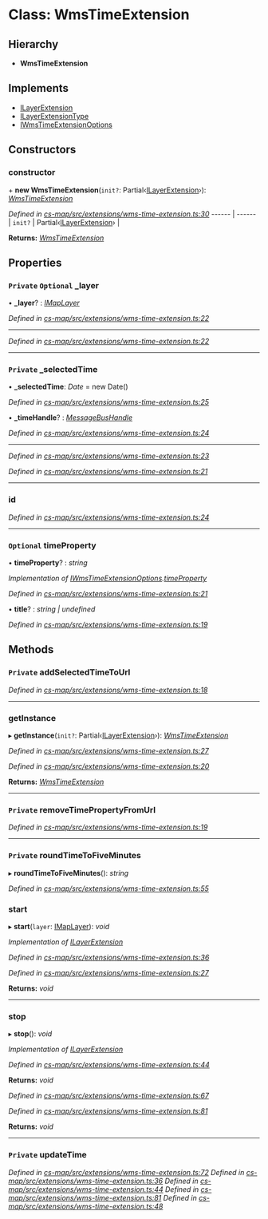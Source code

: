 # Class: WmsTimeExtension

## Hierarchy

* **WmsTimeExtension**

## Implements

* [ILayerExtension](../interfaces/_cs_map_src_classes_ilayer_extension_.ilayerextension.md)
* [ILayerExtensionType](../interfaces/_cs_map_src_classes_ilayer_extension_.ilayerextensiontype.md)
* [IWmsTimeExtensionOptions](../interfaces/_cs_map_src_extensions_wms_time_extension_.iwmstimeextensionoptions.md)

## Constructors

###  constructor

\+ **new WmsTimeExtension**(`init?`: Partial‹[ILayerExtension](../interfaces/_cs_map_src_classes_ilayer_extension_.ilayerextension.md)›): *[WmsTimeExtension](_cs_map_src_extensions_wms_time_extension_.wmstimeextension.md)*

*Defined in [cs-map/src/extensions/wms-time-extension.ts:30](https://github.com/TNOCS/csnext/blob/99cbd46d/packages/cs-map/src/extensions/wms-time-extension.ts#L30)*
------ | ------ |
`init?` | Partial‹[ILayerExtension](../interfaces/_cs_map_src_classes_ilayer_extension_.ilayerextension.md)› |

**Returns:** *[WmsTimeExtension](_cs_map_src_extensions_wms_time_extension_.wmstimeextension.md)*

## Properties

### `Private` `Optional` _layer

• **_layer**? : *[IMapLayer](../interfaces/_cs_map_src_classes_imap_layer_.imaplayer.md)*

*Defined in [cs-map/src/extensions/wms-time-extension.ts:22](https://github.com/TNOCS/csnext/blob/99cbd46d/packages/cs-map/src/extensions/wms-time-extension.ts#L22)*

___

*Defined in [cs-map/src/extensions/wms-time-extension.ts:22](https://github.com/TNOCS/csnext/blob/99cbd46d/packages/cs-map/src/extensions/wms-time-extension.ts#L22)*

___

### `Private` _selectedTime

• **_selectedTime**: *Date* =  new Date()

*Defined in [cs-map/src/extensions/wms-time-extension.ts:25](https://github.com/TNOCS/csnext/blob/99cbd46d/packages/cs-map/src/extensions/wms-time-extension.ts#L25)*

• **_timeHandle**? : *[MessageBusHandle](_cs_core_src_utils_message_bus_message_bus_handle_.messagebushandle.md)*

*Defined in [cs-map/src/extensions/wms-time-extension.ts:24](https://github.com/TNOCS/csnext/blob/99cbd46d/packages/cs-map/src/extensions/wms-time-extension.ts#L24)*

___

*Defined in [cs-map/src/extensions/wms-time-extension.ts:23](https://github.com/TNOCS/csnext/blob/99cbd46d/packages/cs-map/src/extensions/wms-time-extension.ts#L23)*

*Defined in [cs-map/src/extensions/wms-time-extension.ts:21](https://github.com/TNOCS/csnext/blob/99cbd46d/packages/cs-map/src/extensions/wms-time-extension.ts#L21)*

___

###  id

*Defined in [cs-map/src/extensions/wms-time-extension.ts:24](https://github.com/TNOCS/csnext/blob/99cbd46d/packages/cs-map/src/extensions/wms-time-extension.ts#L24)*

___

### `Optional` timeProperty

• **timeProperty**? : *string*

*Implementation of [IWmsTimeExtensionOptions](../interfaces/_cs_map_src_extensions_wms_time_extension_.iwmstimeextensionoptions.md).[timeProperty](../interfaces/_cs_map_src_extensions_wms_time_extension_.iwmstimeextensionoptions.md#optional-timeproperty)*

*Defined in [cs-map/src/extensions/wms-time-extension.ts:21](https://github.com/TNOCS/csnext/blob/99cbd46d/packages/cs-map/src/extensions/wms-time-extension.ts#L21)*

• **title**? : *string | undefined*

*Defined in [cs-map/src/extensions/wms-time-extension.ts:19](https://github.com/TNOCS/csnext/blob/99cbd46d/packages/cs-map/src/extensions/wms-time-extension.ts#L19)*

## Methods

### `Private` addSelectedTimeToUrl

*Defined in [cs-map/src/extensions/wms-time-extension.ts:18](https://github.com/TNOCS/csnext/blob/99cbd46d/packages/cs-map/src/extensions/wms-time-extension.ts#L18)*

___

###  getInstance

▸ **getInstance**(`init?`: Partial‹[ILayerExtension](../interfaces/_cs_map_src_classes_ilayer_extension_.ilayerextension.md)›): *[WmsTimeExtension](_cs_map_src_extensions_wms_time_extension_.wmstimeextension.md)*

*Defined in [cs-map/src/extensions/wms-time-extension.ts:27](https://github.com/TNOCS/csnext/blob/99cbd46d/packages/cs-map/src/extensions/wms-time-extension.ts#L27)*

*Defined in [cs-map/src/extensions/wms-time-extension.ts:20](https://github.com/TNOCS/csnext/blob/99cbd46d/packages/cs-map/src/extensions/wms-time-extension.ts#L20)*

**Returns:** *[WmsTimeExtension](_cs_map_src_extensions_wms_time_extension_.wmstimeextension.md)*

___

### `Private` removeTimePropertyFromUrl

*Defined in [cs-map/src/extensions/wms-time-extension.ts:19](https://github.com/TNOCS/csnext/blob/99cbd46d/packages/cs-map/src/extensions/wms-time-extension.ts#L19)*

___

### `Private` roundTimeToFiveMinutes

▸ **roundTimeToFiveMinutes**(): *string*

*Defined in [cs-map/src/extensions/wms-time-extension.ts:55](https://github.com/TNOCS/csnext/blob/99cbd46d/packages/cs-map/src/extensions/wms-time-extension.ts#L55)*

###  start

▸ **start**(`layer`: [IMapLayer](../interfaces/_cs_map_src_classes_imap_layer_.imaplayer.md)): *void*

*Implementation of [ILayerExtension](../interfaces/_cs_map_src_classes_ilayer_extension_.ilayerextension.md)*

*Defined in [cs-map/src/extensions/wms-time-extension.ts:36](https://github.com/TNOCS/csnext/blob/99cbd46d/packages/cs-map/src/extensions/wms-time-extension.ts#L36)*

*Defined in [cs-map/src/extensions/wms-time-extension.ts:27](https://github.com/TNOCS/csnext/blob/99cbd46d/packages/cs-map/src/extensions/wms-time-extension.ts#L27)*

**Returns:** *void*

___

###  stop

▸ **stop**(): *void*

*Implementation of [ILayerExtension](../interfaces/_cs_map_src_classes_ilayer_extension_.ilayerextension.md)*

*Defined in [cs-map/src/extensions/wms-time-extension.ts:44](https://github.com/TNOCS/csnext/blob/99cbd46d/packages/cs-map/src/extensions/wms-time-extension.ts#L44)*

**Returns:** *void*

*Defined in [cs-map/src/extensions/wms-time-extension.ts:67](https://github.com/TNOCS/csnext/blob/99cbd46d/packages/cs-map/src/extensions/wms-time-extension.ts#L67)*

*Defined in [cs-map/src/extensions/wms-time-extension.ts:81](https://github.com/TNOCS/csnext/blob/99cbd46d/packages/cs-map/src/extensions/wms-time-extension.ts#L81)*

**Returns:** *void*

___

### `Private` updateTime

*Defined in [cs-map/src/extensions/wms-time-extension.ts:72](https://github.com/TNOCS/csnext/blob/99cbd46d/packages/cs-map/src/extensions/wms-time-extension.ts#L72)*
*Defined in [cs-map/src/extensions/wms-time-extension.ts:36](https://github.com/TNOCS/csnext/blob/99cbd46d/packages/cs-map/src/extensions/wms-time-extension.ts#L36)*
*Defined in [cs-map/src/extensions/wms-time-extension.ts:44](https://github.com/TNOCS/csnext/blob/99cbd46d/packages/cs-map/src/extensions/wms-time-extension.ts#L44)*
*Defined in [cs-map/src/extensions/wms-time-extension.ts:81](https://github.com/TNOCS/csnext/blob/99cbd46d/packages/cs-map/src/extensions/wms-time-extension.ts#L81)*
*Defined in [cs-map/src/extensions/wms-time-extension.ts:48](https://github.com/TNOCS/csnext/blob/99cbd46d/packages/cs-map/src/extensions/wms-time-extension.ts#L48)*
